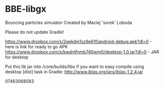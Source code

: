 # BBE-libgx
Bouncing particles simulator
Created by Maciej 'sorek' Loboda

Please do not update Gradle!

https://www.dropbox.com/s/2qekdnj1sz9e61f/android-debug.apk?dl=0 - here is link for ready to go APK
https://www.dropbox.com/s/kwdntfnmb740wm0/desktop-1.0.jar?dl=0 - JAR for desktop

Put this lib jar into /core/builds/libs if you want to easy compile using desktop [dist] task in Gradle:
http://www.jblas.org/jars/jblas-1.2.4.jar

07463068583